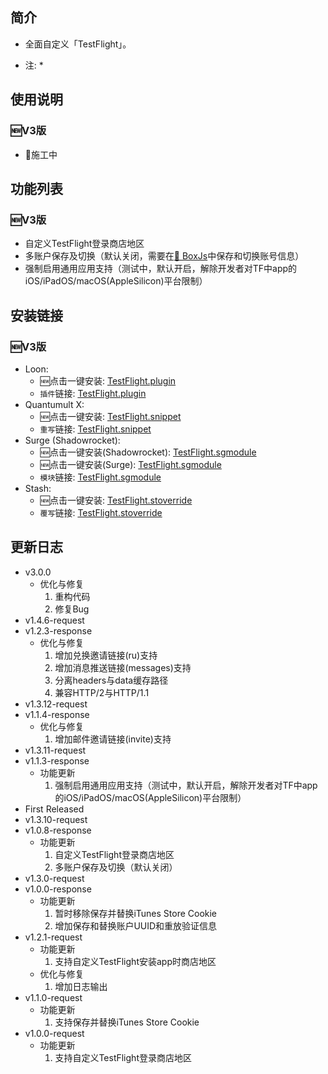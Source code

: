 ## 简介
  * 全面自定义「TestFlight」。

  * 注:
    * 

## 使用说明
### 🆕V3版
* 🚧施工中

## 功能列表
### 🆕V3版
  * 自定义TestFlight登录商店地区
  * 多账户保存及切换（默认关闭，需要在[🧰 BoxJs](./🧰-BoxJs)中保存和切换账号信息）
  * 强制启用通用应用支持（测试中，默认开启，解除开发者对TF中app的iOS/iPadOS/macOS(AppleSilicon)平台限制）

## 安装链接
### 🆕V3版
  * Loon:
    * 🆕点击一键安装: [TestFlight.plugin](https://api.boxjs.app/loon/import?plugin=https://github.com/VirgilClyne/iRingo/raw/main/plugin/TestFlight.plugin " iRingo: ✈ TestFlight") 
    * `插件`链接: [TestFlight.plugin](../raw/main/plugin/TestFlight.plugin " iRingo: ✈ TestFlight")
  * Quantumult X:
    * 🆕点击一键安装: [TestFlight.snippet](https://api.boxjs.app/quanx/add-resource?remote-resource=%7B%22rewrite_remote%22%3A%5B%22https%3A%2F%2Fgithub.com%2FVirgilClyne%2FiRingo%2Fraw%2Fmain%2Fsnippet%2FTestFlight.snippet%2Ctag%3D%EF%A3%BF%20iRingos%3A%20TestFlight%22%5D%7D " iRingo: ✈ TestFlight")
    * `重写`链接: [TestFlight.snippet](../raw/main/snippet/TestFlight.snippet " iRingo: ✈ TestFlight")
  * Surge (Shadowrocket):
    * 🆕点击一键安装(Shadowrocket): [TestFlight.sgmodule](https://api.boxjs.app/shadowrocket/install?module=https://github.com/VirgilClyne/iRingo/raw/main/sgmodule/TestFlight.sgmodule " iRingo: ✈ TestFlight")
    * 🆕点击一键安装(Surge): [TestFlight.sgmodule](https://api.boxjs.app/surge/install-module?url=https://github.com/VirgilClyne/iRingo/raw/main/sgmodule/TestFlight.sgmodule " iRingo: ✈ TestFlight")
    * `模块`链接: [TestFlight.sgmodule](../raw/main/sgmodule/TestFlight.sgmodule " iRingo: ✈ TestFlight")
  * Stash:
    * 🆕点击一键安装: [TestFlight.stoverride](https://link.stash.ws/install-override/github.com/VirgilClyne/iRingo/raw/main/stoverride/TestFlight.stoverride " iRingo: ✈ TestFlight")
    * `覆写`链接: [TestFlight.stoverride](../raw/main/stoverride/TestFlight.stoverride " iRingo: ✈ TestFlight")

## 更新日志
  * v3.0.0
    * 优化与修复
      1. 重构代码
      2. 修复Bug
  * v1.4.6-request
  * v1.2.3-response
    * 优化与修复
      1. 增加兑换邀请链接(ru)支持
      2. 增加消息推送链接(messages)支持
      3. 分离headers与data缓存路径
      4. 兼容HTTP/2与HTTP/1.1
  * v1.3.12-request
  * v1.1.4-response
    * 优化与修复
      1. 增加邮件邀请链接(invite)支持
  * v1.3.11-request
  * v1.1.3-response
    * 功能更新
      1. 强制启用通用应用支持（测试中，默认开启，解除开发者对TF中app的iOS/iPadOS/macOS(AppleSilicon)平台限制）
  * First Released
  * v1.3.10-request
  * v1.0.8-response
    * 功能更新
      1. 自定义TestFlight登录商店地区
      2. 多账户保存及切换（默认关闭）
  * v1.3.0-request
  * v1.0.0-response
    * 功能更新
      1. 暂时移除保存并替换iTunes Store Cookie
      2. 增加保存和替换账户UUID和重放验证信息
  * v1.2.1-request
    * 功能更新
      1. 支持自定义TestFlight安装app时商店地区
    * 优化与修复
      1. 增加日志输出
  * v1.1.0-request
    * 功能更新
      1. 支持保存并替换iTunes Store Cookie
  * v1.0.0-request
    * 功能更新
      1. 支持自定义TestFlight登录商店地区
